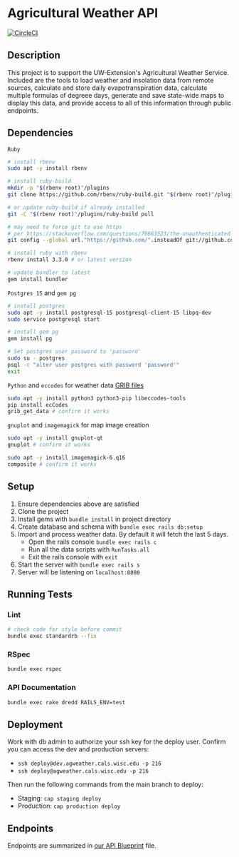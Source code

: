 # Agricultural Weather API

[![CircleCI](https://dl.circleci.com/status-badge/img/gh/uwent/ag-weather/tree/main.svg?style=svg)](https://dl.circleci.com/status-badge/redirect/gh/uwent/ag-weather/tree/main)

## Description

This project is to support the UW-Extension's Agricultural Weather Service.  Included are the tools to load weather and insolation data from remote sources, calculate and store daily evapotranspiration data, calculate multiple formulas of degreee days, generate and save state-wide maps to display this data, and provide access to all of this information through public endpoints.

## Dependencies

`Ruby`
```bash
# install rbenv
sudo apt -y install rbenv

# install ruby-build
mkdir -p "$(rbenv root)"/plugins
git clone https://github.com/rbenv/ruby-build.git "$(rbenv root)"/plugins/ruby-build

# or update ruby-build if already installed
git -C "$(rbenv root)"/plugins/ruby-build pull

# may need to force git to use https
# per https://stackoverflow.com/questions/70663523/the-unauthenticated-git-protocol-on-port-9418-is-no-longer-supported
git config --global url."https://github.com/".insteadOf git://github.com/

# install ruby with rbenv
rbenv install 3.3.0 # or latest version

# update bundler to latest
gem install bundler
```

`Postgres 15` and `gem pg`
```bash
# install postgres
sudo apt -y install postgresql-15 postgresql-client-15 libpq-dev
sudo service postgresql start

# install gem pg
gem install pg

# Set postgres user password to 'password'
sudo su - postgres
psql -c "alter user postgres with password 'password'"
exit
```

`Python` and `eccodes` for weather data [GRIB files](https://en.wikipedia.org/wiki/GRIB)
```bash
sudo apt -y install python3 python3-pip libeccodes-tools
pip install ecCodes
grib_get_data # confirm it works
```

`gnuplot` and `imagemagick` for map image creation
```bash
sudo apt -y install gnuplot-qt
gnuplot # confirm it works

sudo apt -y install imagemagick-6.q16
composite # confirm it works
```

## Setup

1. Ensure dependencies above are satisfied
2. Clone the project
3. Install gems with `bundle install` in project directory
4. Create database and schema with `bundle exec rails db:setup`
5. Import and process weather data. By default it will fetch the last 5 days.
    * Open the rails console `bundle exec rails c`
    * Run all the data scripts with `RunTasks.all`
    * Exit the rails console with `exit`
6. Start the server with `bundle exec rails s`
7. Server will be listening on `localhost:8080`

## Running Tests

### Lint

```bash
# check code for style before commit
bundle exec standardrb --fix
```

### RSpec

```bash
bundle exec rspec
```

### API Documentation

```bash
bundle exec rake dredd RAILS_ENV=test
```

## Deployment

Work with db admin to authorize your ssh key for the deploy user. Confirm you can access the dev and production servers:

* `ssh deploy@dev.agweather.cals.wisc.edu -p 216`
* `ssh deploy@agweather.cals.wisc.edu -p 216`

Then run the following commands from the main branch to deploy:

* Staging: `cap staging deploy`
* Production: `cap production deploy`

## Endpoints

Endpoints are summarized in [our API Blueprint](apiary.apib) file.
